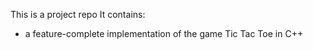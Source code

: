This is a project repo
It contains:
- a feature-complete implementation of the game Tic Tac Toe in C++